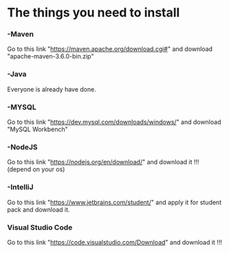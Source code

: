# The things you need to install
### -Maven
Go to this link "https://maven.apache.org/download.cgi#" and download "apache-maven-3.6.0-bin.zip"
### -Java
Everyone is already have done.
### -MYSQL
Go to this link "https://dev.mysql.com/downloads/windows/" and download "MySQL Workbench"
### -NodeJS
Go to this link "https://nodejs.org/en/download/" and download it !!! (depend on your os)
### -IntelliJ
Go to this link "https://www.jetbrains.com/student/" and apply it for student pack and download it.
### Visual Studio Code
Go to this link "https://code.visualstudio.com/Download" and download it !!!
